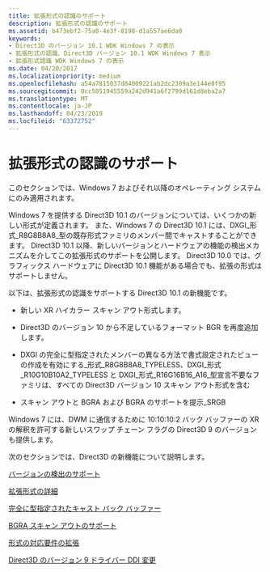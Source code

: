 ```yaml
---
title: 拡張形式の認識のサポート
description: 拡張形式の認識のサポート
ms.assetid: b473ebf2-75a0-4e3f-8190-d1a557ae6da0
keywords:
- Direct3D のバージョン 10.1 WDK Windows 7 の表示
- 拡張形式の認識、Direct3D バージョン 10.1 WDK Windows 7 表示
- 拡張形式認識 WDK Windows 7 の表示
ms.date: 04/20/2017
ms.localizationpriority: medium
ms.openlocfilehash: a54a7815037d84009221ab2dc2309a3e144e0f95
ms.sourcegitcommit: 0cc5051945559a242d941a6f2799d161d8eba2a7
ms.translationtype: MT
ms.contentlocale: ja-JP
ms.lasthandoff: 04/23/2019
ms.locfileid: "63372752"
---
```

# <a name="supporting-extended-format-awareness"></a>拡張形式の認識のサポート


このセクションでは、Windows 7 およびそれ以降のオペレーティング システムにのみ適用されます。

Windows 7 を提供する Direct3D 10.1 のバージョンについては、いくつかの新しい形式が定義されます。 また、Windows 7 の Direct3D 10.1 には、DXGI\_形式\_R8G8B8A8\_型の既存形式ファミリのメンバー間でキャストすることができます。 Direct3D 10.1 以降、新しいバージョンとハードウェアの機能の検出メカニズムを介してこの拡張形式のサポートを公開します。 Direct3D 10.0 では、グラフィックス ハードウェアに Direct3D 10.1 機能がある場合でも、拡張の形式はサポートしません。

以下は、拡張形式の認識をサポートする Direct3D 10.1 の新機能です。

-   新しい XR ハイカラー スキャン アウト形式します。

-   Direct3D のバージョン 10 から不足しているフォーマット BGR を再度追加します。

-   DXGI の完全に型指定されたメンバーの異なる方法で書式設定されたビューの作成を有効にする\_形式\_R8G8B8A8\_TYPELESS、DXGI\_形式\_R10G10B10A2\_TYPELESS と DXGI\_形式\_R16G16B16\_A16\_型宣言不要なファミリは、すべての Direct3D バージョン 10 スキャン アウト形式を含む

-   スキャン アウトと BGRA および BGRA のサポートを提示\_SRGB

Windows 7 には、DWM に通信するために 10:10:10:2 バック バッファーの XR の解釈を許可する新しいスワップ チェーン フラグの Direct3D 9 のバージョンも提供します。

次のセクションでは、Direct3D の新機能について説明します。

[バージョンの検出のサポート](version-discovery-support.md)

[拡張形式の詳細](details-of-the-extended-format.md)

[完全に型指定されたキャスト バック バッファー](fully-typed-back-buffers-casting.md)

[BGRA スキャン アウトのサポート](bgra-scan-out-support.md)

[形式の対応要件の拡張](extended-format-aware-requirements.md)

[Direct3D のバージョン 9 ドライバー DDI 変更](ddi-changes-for-direct3d-version-9-drivers.md)

 

 





